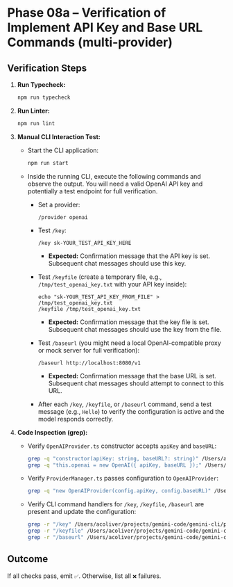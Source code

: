 # Phase 08a – Verification of Implement API Key and Base URL Commands (multi-provider)

## Verification Steps

1.  **Run Typecheck:**
    ```bash
    npm run typecheck
    ```
2.  **Run Linter:**
    ```bash
    npm run lint
    ```
3.  **Manual CLI Interaction Test:**
    - Start the CLI application:
      ```bash
      npm run start
      ```
    - Inside the running CLI, execute the following commands and observe the output. You will need a valid OpenAI API key and potentially a test endpoint for full verification.
      - Set a provider:
        ```
        /provider openai
        ```
      - Test `/key`:

        ```
        /key sk-YOUR_TEST_API_KEY_HERE
        ```
        - **Expected:** Confirmation message that the API key is set. Subsequent chat messages should use this key.

      - Test `/keyfile` (create a temporary file, e.g., `/tmp/test_openai_key.txt` with your API key inside):

        ```
        echo "sk-YOUR_TEST_API_KEY_FROM_FILE" > /tmp/test_openai_key.txt
        /keyfile /tmp/test_openai_key.txt
        ```
        - **Expected:** Confirmation message that the key file is set. Subsequent chat messages should use the key from the file.

      - Test `/baseurl` (you might need a local OpenAI-compatible proxy or mock server for full verification):

        ```
        /baseurl http://localhost:8080/v1
        ```
        - **Expected:** Confirmation message that the base URL is set. Subsequent chat messages should attempt to connect to this URL.

      - After each `/key`, `/keyfile`, or `/baseurl` command, send a test message (e.g., `Hello`) to verify the configuration is active and the model responds correctly.

4.  **Code Inspection (grep):**
    - Verify `OpenAIProvider.ts` constructor accepts `apiKey` and `baseURL`:
      ```bash
      grep -q "constructor(apiKey: string, baseURL?: string)" /Users/acoliver/projects/gemini-code/gemini-cli/packages/cli/src/providers/openai/OpenAIProvider.ts
      grep -q "this.openai = new OpenAI({ apiKey, baseURL });" /Users/acoliver/projects/gemini-code/gemini-cli/packages/cli/src/providers/openai/OpenAIProvider.ts
      ```
    - Verify `ProviderManager.ts` passes configuration to `OpenAIProvider`:
      ```bash
      grep -q "new OpenAIProvider(config.apiKey, config.baseURL)" /Users/acoliver/projects/gemini-code/gemini-cli/packages/cli/src/providers/ProviderManager.ts
      ```
    - Verify CLI command handlers for `/key`, `/keyfile`, `/baseurl` are present and update the configuration:
      ```bash
      grep -r "/key" /Users/acoliver/projects/gemini-code/gemini-cli/packages/cli/src/
      grep -r "/keyfile" /Users/acoliver/projects/gemini-code/gemini-cli/packages/cli/src/
      grep -r "/baseurl" /Users/acoliver/projects/gemini-code/gemini-cli/packages/cli/src/
      ```

## Outcome

If all checks pass, emit `✅`. Otherwise, list all `❌` failures.
